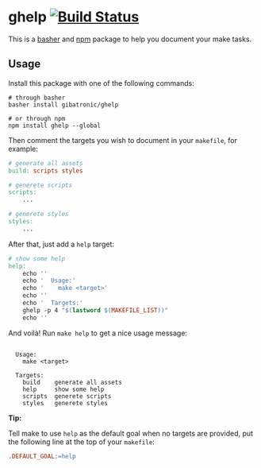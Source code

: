 # ghelp [![Build Status](https://travis-ci.org/gibatronic/ghelp.svg?branch=master)](https://travis-ci.org/gibatronic/ghelp)

This is a [basher](https://github.com/basherpm/basher) and [npm](https://www.npmjs.com/) package to help you document your make tasks.

## Usage

Install this package with one of the following commands:

```shell
# through basher
basher install gibatronic/ghelp

# or through npm
npm install ghelp --global
```

Then comment the targets you wish to document in your `makefile`, for example:

```Makefile
# generate all assets
build: scripts styles

# generete scripts
scripts:
	...

# generete styles
styles:
	...
```

After that, just add a `help` target:

```Makefile
# show some help
help:
	echo ''
	echo '  Usage:'
	echo '    make <target>'
	echo ''
	echo '  Targets:'
	ghelp -p 4 "$(lastword $(MAKEFILE_LIST))"
	echo ''
```

And voilà! Run `make help` to get a nice usage message:

```

  Usage:
    make <target>

  Targets:
    build    generate all assets
    help     show some help
    scripts  generete scripts
    styles   generete styles

```

**Tip:**

Tell make to use `help` as the default goal when no targets are provided, put the following line at the top of your `makefile`:

```Makefile
.DEFAULT_GOAL:=help
```
